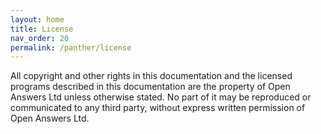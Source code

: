 ```yaml
---
layout: home
title: License
nav_order: 20
permalink: /panther/license
---
```


All copyright and other rights in this documentation and the licensed programs described in this documentation are the property of Open Answers Ltd unless otherwise stated. No part of it may be reproduced or communicated to any third party, without express written permission of Open Answers Ltd.